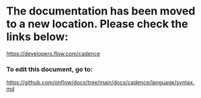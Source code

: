 # The documentation has been moved to a new location. Please check the links below:

https://developers.flow.com/cadence

### To edit this document, go to:

https://github.com/onflow/docs/tree/main/docs/cadence/language/syntax.md

